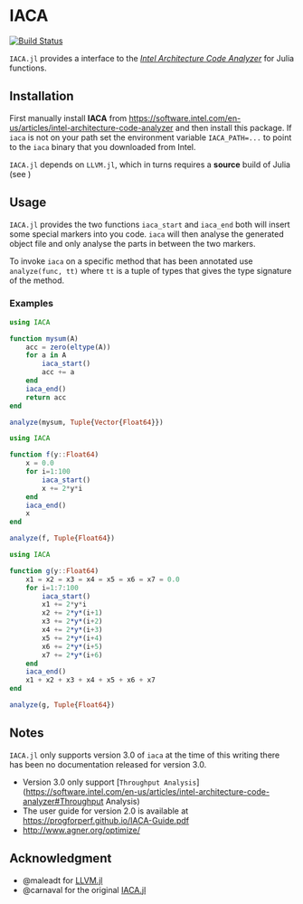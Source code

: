 # IACA
[![Build Status](https://travis-ci.org/vchuravy/IACA.jl.svg?branch=master)](https://travis-ci.org/vchuravy/IACA.jl)

`IACA.jl` provides a interface to the [*Intel Architecture Code Analyzer*](https://software.intel.com/en-us/articles/intel-architecture-code-analyzer) for Julia functions.

## Installation 
First manually install **IACA** from https://software.intel.com/en-us/articles/intel-architecture-code-analyzer and then install this package.
If `iaca` is not on your path set the environment variable `IACA_PATH=...` to point to the `iaca` binary that you downloaded from Intel.

`IACA.jl` depends on `LLVM.jl`, which in turns requires a **source** build of Julia (see )

## Usage

`IACA.jl` provides the two functions `iaca_start` and `iaca_end`  both will insert some special markers into you code.
`iaca` will then analyse the generated object file and only analyse the parts in between the two markers.

To invoke `iaca` on a specific method that has been annotated use `analyze(func, tt)` where `tt` is a tuple of types that gives the type signature of the method.

### Examples

```julia
using IACA

function mysum(A)
    acc = zero(eltype(A))
    for a in A
        iaca_start()
        acc += a
    end
    iaca_end()
    return acc
end

analyze(mysum, Tuple{Vector{Float64}})
```

```julia
using IACA

function f(y::Float64)
    x = 0.0
    for i=1:100
        iaca_start()
        x += 2*y*i
    end
    iaca_end()
    x
end

analyze(f, Tuple{Float64})
```

```julia
using IACA

function g(y::Float64)
    x1 = x2 = x3 = x4 = x5 = x6 = x7 = 0.0
    for i=1:7:100
        iaca_start()
        x1 += 2*y*i
        x2 += 2*y*(i+1)
        x3 += 2*y*(i+2)
        x4 += 2*y*(i+3)
        x5 += 2*y*(i+4)
        x6 += 2*y*(i+5)
        x7 += 2*y*(i+6)
    end
    iaca_end()
    x1 + x2 + x3 + x4 + x5 + x6 + x7
end

analyze(g, Tuple{Float64})
```

## Notes
`IACA.jl` only supports version 3.0 of `iaca` at the time of this writing there has been no documentation released for version 3.0.

- Version 3.0 only support [`Throughput Analysis`](https://software.intel.com/en-us/articles/intel-architecture-code-analyzer#Throughput Analysis)
- The user guide for version 2.0 is available at https://progforperf.github.io/IACA-Guide.pdf
- http://www.agner.org/optimize/

## Acknowledgment
- @maleadt for [LLVM.jl](https://github.com/maleadt/LLVM.jl)
- @carnaval for the original [IACA.jl](https://github.com/carnaval/IACA.jl)
